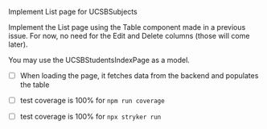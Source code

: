 Implement List page for UCSBSubjects 

Implement the List page using the Table component made in a previous issue.  For now, no need for the Edit and Delete columns (those will come later). 

You may use the UCSBStudentsIndexPage as a model.

- [ ] When loading the page, it fetches data from the backend and populates the table
- [ ] test coverage is 100% for `npm run coverage`
- [ ] test coverage is 100% for `npx stryker run`

